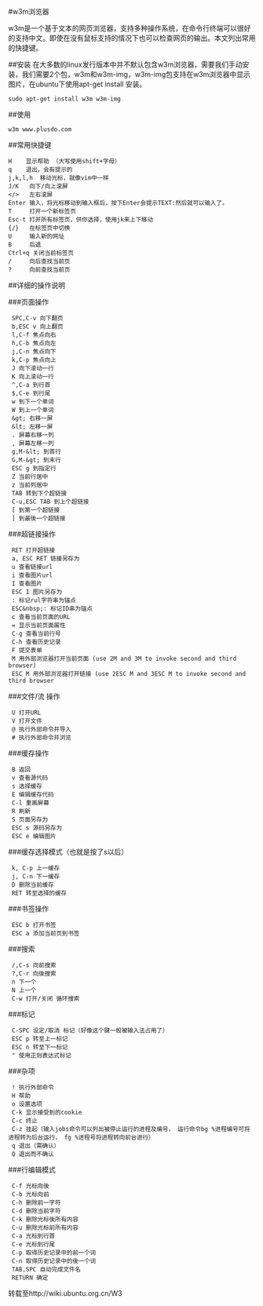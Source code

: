 #w3m浏览器

w3m是一个基于文本的网页浏览器，支持多种操作系统，在命令行终端可以很好的支持中文。即使在没有鼠标支持的情况下也可以检查网页的输出。本文列出常用的快捷键。

##安装
在大多数的linux发行版本中并不默认包含w3m浏览器，需要我们手动安装，我们需要2个包，w3m和w3m-img，w3m-img包支持在w3m浏览器中显示图片，在ubuntu下使用apt-get install 安装。
```
sudo apt-get install w3m w3m-img
```

##使用
```
w3m www.plusdo.com
```

##常用快捷键

```
H    显示帮助 （大写使用shift+字母）
q    退出，会有提示的  
j,k,l,h  移动光标，就像vim中一样
J/K   向下/向上滚屏  
</>   左右滚屏  
Enter 输入，将光标移动到输入框后，按下Enter会提示TEXT:然后就可以输入了。  
T     打开一个新标签页  
Esc-t 打开所有标签页，供你选择，使用jk来上下移动  
{/}   在标签页中切换  
U     输入新的网址  
B     后退  
Ctrl+q 关闭当前标签页  
/     向后查找当前页  
?     向前查找当前页
```

##详细的操作说明

###页面操作
```
 SPC,C-v 向下翻页
 b,ESC v 向上翻页
 l,C-f 焦点向右
 h,C-b 焦点向左
 j,C-n 焦点向下
 k,C-p 焦点向上
 J 向下滚动一行
 K 向上滚动一行
 ^,C-a 到行首
 $,C-e 到行尾
 w 到下一个单词
 W 到上一个单词
 &gt; 右移一屏
 &lt; 左移一屏
 . 屏幕右移一列
 , 屏幕左移一列
 g,M-&lt; 到首行
 G,M-&gt; 到末行
 ESC g 到指定行
 Z 当前行居中
 z 当前列居中
 TAB 转到下个超链接
 C-u,ESC TAB 到上个超链接
 [ 到第一个超链接
 ] 到最後一个超链接
```

###超链接操作
```
 RET 打开超链接
 a, ESC RET 链接另存为
 u 查看链接url
 i 查看图片url
 I 查看图片
 ESC I 图片另存为
 : 标记rul字符串为锚点
 ESC&nbsp;: 标记ID串为锚点
 c 查看当前页面的URL
 = 显示当前页面属性
 C-g 查看当前行号
 C-h 查看历史记录
 F 提交表单
 M 用外部浏览器打开当前页面 (use 2M and 3M to invoke second and third browser)
 ESC M 用外部浏览器打开链接 (use 2ESC M and 3ESC M to invoke second and third browser
```

###文件/流 操作
```
 U 打开URL
 V 打开文件
 @ 执行外部命令并导入
 # 执行外部命令并浏览
```

###缓存操作
```
 B 返回
 v 查看源代码
 s 选择缓存
 E 编辑缓存代码
 C-l 重画屏幕
 R 刷新
 S 页面另存为
 ESC s 源码另存为
 ESC e 编辑图片
```
###缓存选择模式（也就是按了s以后）
```
 k, C-p 上一缓存
 j, C-n 下一缓存
 D 删除当前缓存
 RET 转至选择的缓存
```

###书签操作
```
 ESC b 打开书签
 ESC a 添加当前页到书签
```

###搜索
```
 /,C-s 向前搜索
 ?,C-r 向後搜索
 n 下一个
 N 上一个
 C-w 打开/关闭 循环搜索
```

###标记
```
 C-SPC 设定/取消 标记（好像这个键一般被输入法占用了）
 ESC p 转至上一标记
 ESC n 转至下一标记
 " 使用正则表达式标记
```

###杂项
```
 ! 执行外部命令
 H 帮助
 o 设置选项
 C-k 显示接受到的cookie
 C-c 终止
 C-z 挂起（输入jobs命令可以列出被停止运行的进程及编号， 运行命令bg %进程编号可将进程转为后台运行， fg %进程号将进程转向前台进行）
 q 退出（需确认）
 Q 退出而不确认
```

###行编辑模式
```
 C-f 光标向後
 C-b 光标向前
 C-h 删除前一字符
 C-d 删除当前字符
 C-k 删除光标後所有内容
 C-u 删除光标前所有内容
 C-a 光标到行首
 C-e 光标到行尾
 C-p 取得历史记录中的前一个词
 C-n 取得历史记录中的後一个词
 TAB,SPC 自动完成文件名
 RETURN 确定
```

转载至http://wiki.ubuntu.org.cn/W3